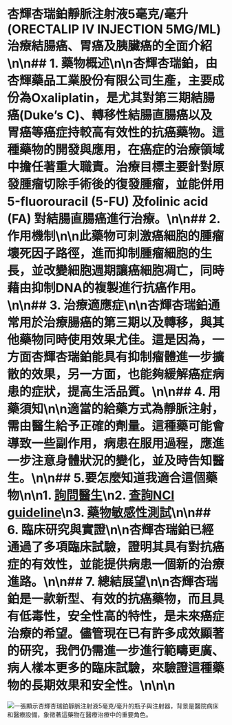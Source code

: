 # 杏輝杏瑞鉑靜脈注射液5毫克/毫升 (ORECTALIP IV INJECTION 5MG/ML) 治療結腸癌、胃癌及胰臟癌的全面介紹\n\n## 1. 藥物概述\n\n杏輝杏瑞鉑，由杏輝藥品工業股份有限公司生產，主要成份為Oxaliplatin，是尤其對第三期結腸癌(Duke’s C)、轉移性結腸直腸癌以及胃癌等癌症持較高有效性的抗癌藥物。這種藥物的開發與應用，在癌症的治療領域中擔任著重大職責。治療目標主要針對原發腫瘤切除手術後的復發腫瘤，並能併用5-fluorouracil (5-FU) 及folinic acid (FA) 對結腸直腸癌進行治療。\n\n## 2. 作用機制\n\n此藥物可刺激癌細胞的腫瘤壞死因子路徑，進而抑制腫瘤細胞的生長，並改變細胞週期讓癌細胞凋亡，同時藉由抑制DNA的複製進行抗癌作用。\n\n## 3. 治療適應症\n\n杏輝杏瑞鉑通常用於治療腸癌的第三期以及轉移，與其他藥物同時使用效果尤佳。這是因為，一方面杏輝杏瑞鉑能具有抑制瘤體進一步擴散的效果，另一方面，也能夠緩解癌症病患的症狀，提高生活品質。\n\n## 4. 用藥須知\n\n適當的給藥方式為靜脈注射，需由醫生給予正確的劑量。這種藥可能會導致一些副作用，病患在服用過程，應進一步注意身體狀況的變化，並及時告知醫生。\n\n## 5.要怎麼知道我適合這個藥物\n\n1. [詢問醫生](./text/1-1.html)\n2. [查詢NCI guideline](./text/1-2.html)\n3. [藥物敏感性測試](./text/1-3.html)\n\n## 6. 臨床研究與實證\n\n杏輝杏瑞鉑已經通過了多項臨床試驗，證明其具有對抗癌症的有效性，並能提供病患一個新的治療進路。\n\n## 7. 總結展望\n\n杏輝杏瑞鉑是一款新型、有效的抗癌藥物，而且具有低毒性，安全性高的特性，是未來癌症治療的希望。儘管現在已有許多成效顯著的研究，我們仍需進一步進行範疇更廣、病人樣本更多的臨床試驗，來驗證這種藥物的長期效果和安全性。\n\n\n

![一張顯示杏輝杏瑞鉑靜脈注射液5毫克/毫升的瓶子與注射器，背景是醫院病床和醫療設備，象徵著這藥物在醫療治療中的重要角色。](https://i.imgur.com/4iYegQL.jpeg)
